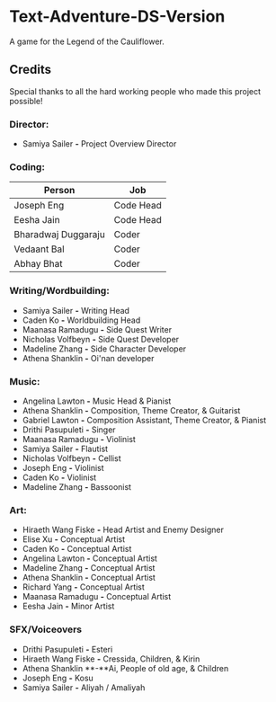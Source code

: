 # Text-Adventure-DS-Version

A game for the Legend of the Cauliflower.

## Credits

Special thanks to all the hard working people who made this project possible!

### Director:
* Samiya Sailer **-** Project Overview Director

### Coding:

| Person | Job |
| -------- | -------- |
| Joseph Eng | Code Head |
| Eesha Jain | Code Head |
| Bharadwaj Duggaraju | Coder  |
| Vedaant Bal | Coder |
| Abhay Bhat | Coder |

### Writing/Wordbuilding:

* Samiya Sailer **-** Writing Head
* Caden Ko **-** Worldbuilding Head
* Maanasa Ramadugu **-** Side Quest Writer
* Nicholas Volfbeyn **-** Side Quest Developer
* Madeline Zhang **-** Side Character Developer
* Athena Shanklin **-** Oi'nan developer

### Music:

* Angelina Lawton **-** Music Head & Pianist
* Athena Shanklin **-** Composition, Theme Creator, & Guitarist
* Gabriel Lawton **-** Composition Assistant, Theme Creator, & Pianist
* Drithi Pasupuleti **-** Singer
* Maanasa Ramadugu **-** Violinist
* Samiya Sailer **-** Flautist
* Nicholas Volfbeyn **-** Cellist
* Joseph Eng **-** Violinist
* Caden Ko **-** Violinist
* Madeline Zhang **-** Bassoonist

### Art:

* Hiraeth Wang Fiske **-** Head Artist and Enemy Designer
* Elise Xu **-** Conceptual Artist
* Caden Ko **-** Conceptual Artist
* Angelina Lawton **-** Conceptual Artist
* Madeline Zhang **-** Conceptual Artist
* Athena Shanklin **-** Conceptual Artist
* Richard Yang **-** Conceptual Artist
* Maanasa Ramadugu **-** Conceptual Artist
* Eesha Jain **-** Minor Artist


### SFX/Voiceovers

* Drithi Pasupuleti **-** Esteri
* Hiraeth Wang Fiske **-** Cressida, Children, & Kirin
* Athena Shanklin **-**Ai, People of old age, & Children
* Joseph Eng **-** Kosu
* Samiya Sailer **-** Aliyah / Amaliyah
